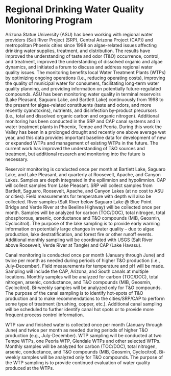 Regional Drinking Water Quality Monitoring Program
==================================================

Arizona Statue University (ASU) has been working with regional water
providers (Salt River Project (SRP), Central Arizona Project (CAP)) and
metropolitan Phoenix cities since 1998 on algae-related issues affecting
drinking water supplies, treatment, and distribution. The results have
improved the understanding of taste and odor (T&O) occurrence, control,
and treatment, improved the understanding of dissolved organic and algae
dynamics, and initiated a forum to discuss and address regional water
quality issues. The monitoring benefits local Water Treatment Plants
(WTPs) by optimizing ongoing operations (i.e., reducing operating
costs), improving the quality of municipal water for consumers,
facilitating long-term water quality planning, and providing information
on potentially future-regulated compounds. ASU has been monitoring water
quality in terminal reservoirs (Lake Pleasant, Saguaro Lake, and
Bartlett Lake) continuously from 1998 to the present for algae-related
constituents (taste and odors, and more recently cyanotoxins),
nutrients, and disinfection by-product precursors (i.e., total and
dissolved organic carbon and organic nitrogen). Additional monitoring
has been conducted in the SRP and CAP canal systems and in water
treatment plants in Phoenix, Tempe and Peoria. During this work the
Valley has been in a prolonged drought and recently one above average
wet year, and this data provides important baseline data for development
of new or expanded WTPs and management of existing WTPs in the future.
The current work has improved the understanding of T&O sources and
treatment, but additional research and monitoring into the future is
necessary.

Reservoir monitoring is conducted once per month at Bartlett Lake,
Saguaro Lake, and Lake Pleasant, and quarterly at Roosevelt, Apache, and
Canyon Lakes. Samples are depth integrated in the epilimnion and
hypolimnion. CAP will collect samples from Lake Pleasant. SRP will
collect samples from Bartlett, Saguaro, Roosevelt, Apache, and Canyon
Lakes (at no cost to ASU or cities). Field measurements for temperature
with depth will also be collected. River samples (Salt River below
Saguaro Lake @ Blue Point Bridge and Verde River at the Beeline Highway)
will be collected once per month. Samples will be analyzed for carbon
(TOC/DOC), total nitrogen, total phosphorous, arsenic, conductance and
T&O compounds (MIB, Geosmin, Cyclocitrol). The purpose of the lake
sampling is to provide early warning information on potentially large
changes in water quality – due to algae production, lake
destratification, and forest fire or other runoff events. Additional
monthly sampling will be coordinated with USGS (Salt River above
Roosevelt, Verde River at Tangle) and CAP (Lake Havasu).

Canal monitoring is conducted once per month (January through June) and
twice per month as needed during periods of higher T&O production (i.e.,
July-December). Field measurements for temperature and pH will be made.
Sampling will include the CAP, Arizona, and South canals at multiple
locations. Monthly samples will be analyzed for carbon (TOC/DOC), total
nitrogen, arsenic, conductance, and T&O compounds (MIB, Geosmin,
Cyclocitrol). Bi-weekly samples will be analyzed only for T&O compounds.
The purpose of the canal sampling is to identify hot-spots of T&O
production and to make recommendations to the cities/SRP/CAP to perform
some type of treatment (brushing, copper, etc.). Additional canal
sampling will be scheduled to further identify canal hot spots or to
provide more frequent process control information.

WTP raw and finished water is collected once per month (January through
June) and twice per month as needed during periods of higher T&O
production (e.g., July-December). WTP sampling will be conducted at two
Tempe WTPs, one Peoria WTP, Glendale WTPs and other selected WTPs.
Monthly samples will be analyzed for carbon (TOC/DOC), total nitrogen,
arsenic, conductance, and T&O compounds (MIB, Geosmin, Cyclocitrol).
Bi-weekly samples will be analyzed only for T&O compounds. The purpose
of the WTP sampling is to provide continued evaluation of water quality
produced at the WTPs.
